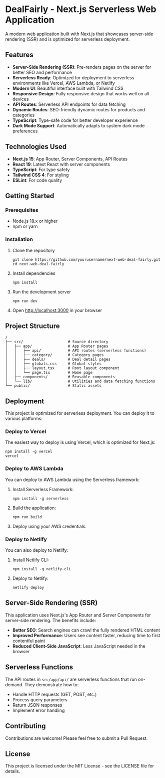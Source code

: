 # DealFairly - Next.js Serverless Web Application

A modern web application built with Next.js that showcases server-side rendering (SSR) and is optimized for serverless deployment.

## Features

- **Server-Side Rendering (SSR)**: Pre-renders pages on the server for better SEO and performance
- **Serverless Ready**: Optimized for deployment to serverless environments like Vercel, AWS Lambda, or Netlify
- **Modern UI**: Beautiful interface built with Tailwind CSS
- **Responsive Design**: Fully responsive design that works well on all devices
- **API Routes**: Serverless API endpoints for data fetching
- **Dynamic Routes**: SEO-friendly dynamic routes for products and categories
- **TypeScript**: Type-safe code for better developer experience
- **Dark Mode Support**: Automatically adapts to system dark mode preferences

## Technologies Used

- **Next.js 15**: App Router, Server Components, API Routes
- **React 19**: Latest React with server components
- **TypeScript**: For type safety
- **Tailwind CSS 4**: For styling
- **ESLint**: For code quality

## Getting Started

### Prerequisites

- Node.js 18.x or higher
- npm or yarn

### Installation

1. Clone the repository
   ```
   git clone https://github.com/yourusername/next-web-deal-fairly.git
   cd next-web-deal-fairly
   ```

2. Install dependencies
   ```
   npm install
   ```

3. Run the development server
   ```
   npm run dev
   ```

4. Open [http://localhost:3000](http://localhost:3000) in your browser

## Project Structure

```
/
├── src/                    # Source directory
│   ├── app/                # App Router pages
│   │   ├── api/            # API routes (serverless functions)
│   │   ├── category/       # Category pages
│   │   ├── deals/          # Deal detail pages
│   │   ├── globals.css     # Global styles
│   │   ├── layout.tsx      # Root layout component
│   │   └── page.tsx        # Home page
│   ├── components/         # Reusable components
│   └── lib/                # Utilities and data fetching functions
└── public/                 # Static assets
```

## Deployment

This project is optimized for serverless deployment. You can deploy it to various platforms:

### Deploy to Vercel

The easiest way to deploy is using Vercel, which is optimized for Next.js:

```
npm install -g vercel
vercel
```

### Deploy to AWS Lambda

You can deploy to AWS Lambda using the Serverless framework:

1. Install Serverless Framework:
   ```
   npm install -g serverless
   ```

2. Build the application:
   ```
   npm run build
   ```

3. Deploy using your AWS credentials.

### Deploy to Netlify

You can also deploy to Netlify:

1. Install Netlify CLI:
   ```
   npm install -g netlify-cli
   ```

2. Deploy to Netlify:
   ```
   netlify deploy
   ```

## Server-Side Rendering (SSR)

This application uses Next.js's App Router and Server Components for server-side rendering. The benefits include:

- **Better SEO**: Search engines can crawl the fully rendered HTML content
- **Improved Performance**: Users see content faster, reducing time to first contentful paint
- **Reduced Client-Side JavaScript**: Less JavaScript needed in the browser

## Serverless Functions

The API routes in `src/app/api/` are serverless functions that run on-demand. They demonstrate how to:

- Handle HTTP requests (GET, POST, etc.)
- Process query parameters
- Return JSON responses
- Implement error handling

## Contributing

Contributions are welcome! Please feel free to submit a Pull Request.

## License

This project is licensed under the MIT License - see the LICENSE file for details.
